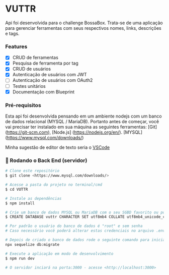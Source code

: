 # VUTTR
Api foi desenvolvida para o challenge BossaBox. Trata-se de uma aplicação para gerenciar ferramentas com seus respectivos nomes, links, descrições e tags.

### Features

- [x] CRUD de ferramentas
- [x] Pesquisa de ferramenta por tag
- [x] CRUD de usuários
- [x] Autenticação de usuários com JWT
- [ ] Autenticação de usuários com OAuth2
- [ ] Testes unitários
- [x] Documentação com Blueprint

### Pré-requisitos
Esta api foi desenvolvida pensando em um ambiente nodejs com um banco de dados relacional (MYSQL / MariaDB).
Portanto antes de começar, você vai precisar ter instalado em sua máquina as seguintes ferramentas:
[Git] (https://git-scm.com), 
[Node.js] (https://nodejs.org/en/). 
[MYSQL] (https://www.mysql.com/downloads/)

Minha sugestão de editor de texto seria o [VSCode](https://code.visualstudio.com/)

### 🎲 Rodando o Back End (servidor)

```bash
# Clone este repositório
$ git clone <https://www.mysql.com/downloads/>

# Acesse a pasta do projeto no terminal/cmd
$ cd VUTTR

# Instale as dependências
$ npm install

# Crie um banco de dados MYSQL ou MariaDB com o seu SGBD favorito ou por meu de linha de comando
$ CREATE DATABASE vuttr CHARACTER SET utf8mb4 COLLATE utf8mb4_unicode_ci;

# Por padrão o usuário do banco de dados é "root" e sem senha
# Caso necessário você poderá alterar estas credenciais no arquivo .env

# Depois de criado o banco de dados rode o seguinte comando para iniciar as migrações
npx sequelize db:migrate

# Execute a aplicação em modo de desenvolvimento
$ npm run dev

# O servidor inciará na porta:3000 - acesse <http://localhost:3000>
```
